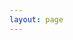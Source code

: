 ```yaml
---
layout: page
---
```

<script setup>
import {
  VPTeamPage,
  VPTeamPageTitle,
  VPTeamMembers
} from 'vitepress/theme'

// 团队成立时间（可以设定你实际的成立日期）
const establishedDate = new Date('2024-08-22'); // 设定成立日期为 2023-01-01

// 获取当前时间 
const currentDate = new Date(); 

// 计算日期差（以天为单位）
const timeDiff = currentDate - establishedDate;
const daysDiff = Math.floor(timeDiff / (1000 * 60 * 60 * 24));

// 生成显示的文本
const durationText = daysDiff === 0 ? '今天成立' : `已经成立了 ${daysDiff} 天`;

const members = [
  {
    avatar: 'https://www.github.com/Starry-Sky-World.png',
    name: 'Starry-Sky-World',
    title: '创始人/机器人开发',
    links: [
      { icon: 'github', link: 'https://github.com/Starry-Sky-World' }
    ]
  },
  {
    avatar: 'http://q.qlogo.cn/headimg_dl?dst_uin=3773898834&spec=640&img_type=jpg',
    name: 'Color111111',
    title: '联合创始人/插件or机器人测试',
    links: []
  },
  {
    avatar: 'https://p.qlogo.cn/gh/952518546/952518546/640/',
    name: 'Github团队',
    title: 'Github团队',
    links: [
      { icon: 'github', link: 'https://github.com/AmethystCraft-DevTeam' }
    ]
  },
]
</script>

<VPTeamPage>
  <VPTeamPageTitle>
    <template #title>
      AmethystCraft团队
    </template>
    <template #lead>
      {{ durationText }}，感谢每个人的付出！
    </template>
  </VPTeamPageTitle>
  <VPTeamMembers
    :members="members"
  />
</VPTeamPage>
